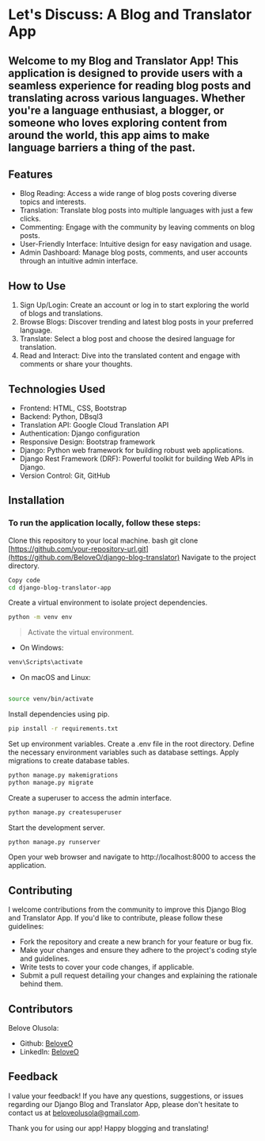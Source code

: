 # Let's Discuss: A Blog and Translator App

## Welcome to my Blog and Translator App! This application is designed to provide users with a seamless experience for reading blog posts and translating across various languages. Whether you're a language enthusiast, a blogger, or someone who loves exploring content from around the world, this app aims to make language barriers a thing of the past.

## Features

- Blog Reading: Access a wide range of blog posts covering diverse topics and interests.
- Translation: Translate blog posts into multiple languages with just a few clicks.
- Commenting: Engage with the community by leaving comments on blog posts.
- User-Friendly Interface: Intuitive design for easy navigation and usage.
- Admin Dashboard: Manage blog posts, comments, and user accounts through an intuitive admin interface.

## How to Use

1. Sign Up/Login: Create an account or log in to start exploring the world of blogs and translations.
2. Browse Blogs: Discover trending and latest blog posts in your preferred language.
3. Translate: Select a blog post and choose the desired language for translation.
4. Read and Interact: Dive into the translated content and engage with comments or share your thoughts.

## Technologies Used

- Frontend: HTML, CSS, Bootstrap
- Backend: Python, DBsql3
- Translation API: Google Cloud Translation API
- Authentication: Django configuration
- Responsive Design: Bootstrap framework
- Django: Python web framework for building robust web applications.
- Django Rest Framework (DRF): Powerful toolkit for building Web APIs in Django.
- Version Control: Git, GitHub


## Installation

### To run the application locally, follow these steps:

Clone this repository to your local machine.
bash
git clone [https://github.com/your-repository-url.git](https://github.com/BeloveO/django-blog-translator)
Navigate to the project directory.
```bash
Copy code
cd django-blog-translator-app
```
Create a virtual environment to isolate project dependencies.
```bash
python -m venv env
```
> Activate the virtual environment.
-  On Windows:
```bash
venv\Scripts\activate
```
-  On macOS and Linux:
```bash

source venv/bin/activate
```
Install dependencies using pip.
```bash
pip install -r requirements.txt
```
Set up environment variables.
Create a .env file in the root directory.
Define the necessary environment variables such as database settings.
Apply migrations to create database tables.
```bash
python manage.py makemigrations
python manage.py migrate
```
Create a superuser to access the admin interface.
```bash
python manage.py createsuperuser
```
Start the development server.
```bash
python manage.py runserver
```
Open your web browser and navigate to http://localhost:8000 to access the application.
## Contributing

I welcome contributions from the community to improve this Django Blog and Translator App. If you'd like to contribute, please follow these guidelines:

- Fork the repository and create a new branch for your feature or bug fix.
- Make your changes and ensure they adhere to the project's coding style and guidelines.
- Write tests to cover your code changes, if applicable.
- Submit a pull request detailing your changes and explaining the rationale behind them.

## Contributors

Belove Olusola:
-  Github: [BeloveO](https://github.com/BeloveO)
-  LinkedIn: [BeloveO](www.linkedin.com/in/belove-olusola)

## Feedback

I value your feedback! If you have any questions, suggestions, or issues regarding our Django Blog and Translator App, please don't hesitate to contact us at beloveolusola@gmail.com.

Thank you for using our app! Happy blogging and translating!



